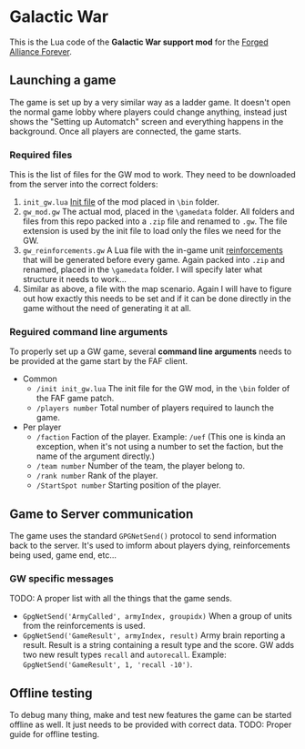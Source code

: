 # Galactic War
This is the Lua code of the **Galactic War support mod** for the [Forged Alliance Forever](https://www.faforever.com/).

## Launching a game
The game is set up by a very similar way as a ladder game. It doesn't open the normal game lobby where players could change anything, instead just shows the "Setting up Automatch" screen and everything happens in the background. Once all players are connected, the game starts.

### Required files
This is the list of files for the GW mod to work. They need to be downloaded from the server into the correct folders:
1. `init_gw.lua` [Init file](init_gw.lua) of the mod placed in `\bin` folder.
2. `gw_mod.gw` The actual mod, placed in the `\gamedata` folder. All folders and files from this repo packed into a `.zip` file and renamed to `.gw`. The file extension is used by the init file to load only the files we need for the GW.
3. `gw_reinforcements.gw` A Lua file with the in-game unit [reinforcements](lua/gwReinforcementList.lua) that will be generated before every game. Again packed into `.zip` and renamed, placed in the `\gamedata` folder. I will specify later what structure it needs to work...
4. Similar as above, a file with the map scenario. Again I will have to figure out how exactly this needs to be set and if it can be done directly in the game without the need of generating it at all.

### Reguired command line arguments
To properly set up a GW game, several **command line arguments** needs to be provided at the game start by the FAF client.

* Common
  * `/init init_gw.lua` The init file for the GW mod, in the `\bin` folder of the FAF game patch.
  * `/players number` Total number of players required to launch the game.
* Per player
  * `/faction` Faction of the player. Example: `/uef` (This one is kinda an exception, when it's not using a number to set the faction, but the name of the argument directly.)
  * `/team number` Number of the team, the player belong to.
  * `/rank number` Rank of the player.
  * `/StartSpot number` Starting position of the player.

## Game to Server communication
The game uses the standard `GPGNetSend()` protocol to send information back to the server. It's used to imform about players dying, reinforcements being used, game end, etc...

### GW specific messages
TODO: A proper list with all the things that the game sends.
* `GpgNetSend('ArmyCalled', armyIndex, groupidx)` When a group of units from the reinforcements is used.
* `GpgNetSend('GameResult', armyIndex, result)` Army brain reporting a result. Result is a string containing a result type and the score. GW adds two new result types `recall` and `autorecall`. Example: `GpgNetSend('GameResult', 1, 'recall -10')`.

## Offline testing
To debug many thing, make and test new features the game can be started offline as well. It just needs to be provided with correct data.
TODO: Proper guide for offline testing.
